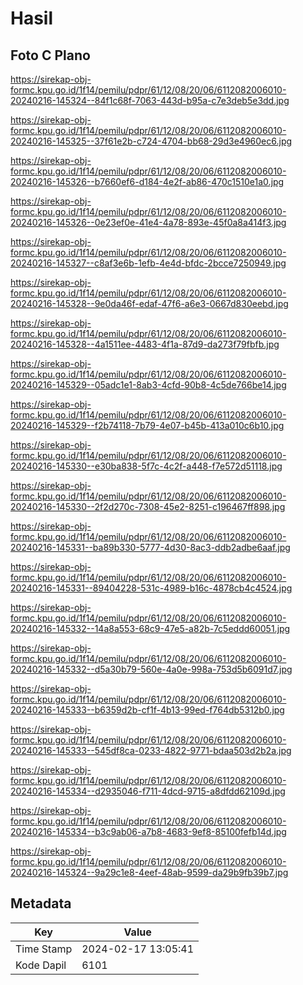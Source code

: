# Hasil

## Foto C Plano

https://sirekap-obj-formc.kpu.go.id/1f14/pemilu/pdpr/61/12/08/20/06/6112082006010-20240216-145324--84f1c68f-7063-443d-b95a-c7e3deb5e3dd.jpg

https://sirekap-obj-formc.kpu.go.id/1f14/pemilu/pdpr/61/12/08/20/06/6112082006010-20240216-145325--37f61e2b-c724-4704-bb68-29d3e4960ec6.jpg

https://sirekap-obj-formc.kpu.go.id/1f14/pemilu/pdpr/61/12/08/20/06/6112082006010-20240216-145326--b7660ef6-d184-4e2f-ab86-470c1510e1a0.jpg

https://sirekap-obj-formc.kpu.go.id/1f14/pemilu/pdpr/61/12/08/20/06/6112082006010-20240216-145326--0e23ef0e-41e4-4a78-893e-45f0a8a414f3.jpg

https://sirekap-obj-formc.kpu.go.id/1f14/pemilu/pdpr/61/12/08/20/06/6112082006010-20240216-145327--c8af3e6b-1efb-4e4d-bfdc-2bcce7250949.jpg

https://sirekap-obj-formc.kpu.go.id/1f14/pemilu/pdpr/61/12/08/20/06/6112082006010-20240216-145328--9e0da46f-edaf-47f6-a6e3-0667d830eebd.jpg

https://sirekap-obj-formc.kpu.go.id/1f14/pemilu/pdpr/61/12/08/20/06/6112082006010-20240216-145328--4a1511ee-4483-4f1a-87d9-da273f79fbfb.jpg

https://sirekap-obj-formc.kpu.go.id/1f14/pemilu/pdpr/61/12/08/20/06/6112082006010-20240216-145329--05adc1e1-8ab3-4cfd-90b8-4c5de766be14.jpg

https://sirekap-obj-formc.kpu.go.id/1f14/pemilu/pdpr/61/12/08/20/06/6112082006010-20240216-145329--f2b74118-7b79-4e07-b45b-413a010c6b10.jpg

https://sirekap-obj-formc.kpu.go.id/1f14/pemilu/pdpr/61/12/08/20/06/6112082006010-20240216-145330--e30ba838-5f7c-4c2f-a448-f7e572d51118.jpg

https://sirekap-obj-formc.kpu.go.id/1f14/pemilu/pdpr/61/12/08/20/06/6112082006010-20240216-145330--2f2d270c-7308-45e2-8251-c196467ff898.jpg

https://sirekap-obj-formc.kpu.go.id/1f14/pemilu/pdpr/61/12/08/20/06/6112082006010-20240216-145331--ba89b330-5777-4d30-8ac3-ddb2adbe6aaf.jpg

https://sirekap-obj-formc.kpu.go.id/1f14/pemilu/pdpr/61/12/08/20/06/6112082006010-20240216-145331--89404228-531c-4989-b16c-4878cb4c4524.jpg

https://sirekap-obj-formc.kpu.go.id/1f14/pemilu/pdpr/61/12/08/20/06/6112082006010-20240216-145332--14a8a553-68c9-47e5-a82b-7c5eddd60051.jpg

https://sirekap-obj-formc.kpu.go.id/1f14/pemilu/pdpr/61/12/08/20/06/6112082006010-20240216-145332--d5a30b79-560e-4a0e-998a-753d5b6091d7.jpg

https://sirekap-obj-formc.kpu.go.id/1f14/pemilu/pdpr/61/12/08/20/06/6112082006010-20240216-145333--b6359d2b-cf1f-4b13-99ed-f764db5312b0.jpg

https://sirekap-obj-formc.kpu.go.id/1f14/pemilu/pdpr/61/12/08/20/06/6112082006010-20240216-145333--545df8ca-0233-4822-9771-bdaa503d2b2a.jpg

https://sirekap-obj-formc.kpu.go.id/1f14/pemilu/pdpr/61/12/08/20/06/6112082006010-20240216-145334--d2935046-f711-4dcd-9715-a8dfdd62109d.jpg

https://sirekap-obj-formc.kpu.go.id/1f14/pemilu/pdpr/61/12/08/20/06/6112082006010-20240216-145334--b3c9ab06-a7b8-4683-9ef8-85100fefb14d.jpg

https://sirekap-obj-formc.kpu.go.id/1f14/pemilu/pdpr/61/12/08/20/06/6112082006010-20240216-145324--9a29c1e8-4eef-48ab-9599-da29b9fb39b7.jpg


## Metadata

| Key        | Value               |
| ---------- | ------------------- |
| Time Stamp | 2024-02-17 13:05:41 |
| Kode Dapil | 6101                |



